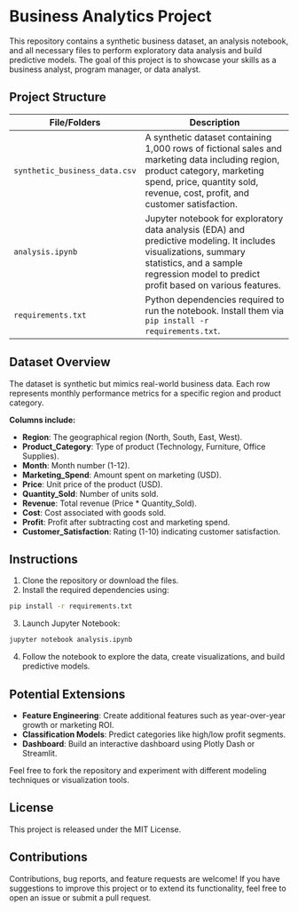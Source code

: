 # Business Analytics Project

This repository contains a synthetic business dataset, an analysis notebook, and all necessary files to perform exploratory data analysis and build predictive models. The goal of this project is to showcase your skills as a business analyst, program manager, or data analyst.

## Project Structure

| File/Folders | Description |
| --- | --- |
| `synthetic_business_data.csv` | A synthetic dataset containing 1,000 rows of fictional sales and marketing data including region, product category, marketing spend, price, quantity sold, revenue, cost, profit, and customer satisfaction. |
| `analysis.ipynb` | Jupyter notebook for exploratory data analysis (EDA) and predictive modeling. It includes visualizations, summary statistics, and a sample regression model to predict profit based on various features. |
| `requirements.txt` | Python dependencies required to run the notebook. Install them via `pip install -r requirements.txt`. |

## Dataset Overview

The dataset is synthetic but mimics real-world business data. Each row represents monthly performance metrics for a specific region and product category.

**Columns include:**

- **Region**: The geographical region (North, South, East, West).
- **Product_Category**: Type of product (Technology, Furniture, Office Supplies).
- **Month**: Month number (1-12).
- **Marketing_Spend**: Amount spent on marketing (USD).
- **Price**: Unit price of the product (USD).
- **Quantity_Sold**: Number of units sold.
- **Revenue**: Total revenue (Price * Quantity_Sold).
- **Cost**: Cost associated with goods sold.
- **Profit**: Profit after subtracting cost and marketing spend.
- **Customer_Satisfaction**: Rating (1-10) indicating customer satisfaction.

## Instructions

1. Clone the repository or download the files.
2. Install the required dependencies using:

```bash
pip install -r requirements.txt
```

3. Launch Jupyter Notebook:

```bash
jupyter notebook analysis.ipynb
```

4. Follow the notebook to explore the data, create visualizations, and build predictive models.

## Potential Extensions

- **Feature Engineering**: Create additional features such as year-over-year growth or marketing ROI.
- **Classification Models**: Predict categories like high/low profit segments.
- **Dashboard**: Build an interactive dashboard using Plotly Dash or Streamlit.

Feel free to fork the repository and experiment with different modeling techniques or visualization tools.

## License

This project is released under the MIT License.


## Contributions

Contributions, bug reports, and feature requests are welcome! If you have suggestions to improve this project or to extend its functionality, feel free to open an issue or submit a pull request.
